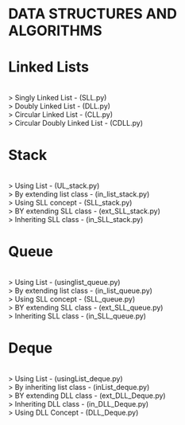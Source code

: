 # DATA STRUCTURES AND ALGORITHMS 
# Linked Lists
<br>
> Singly Linked List - (SLL.py)
<br>
> Doubly Linked List - (DLL.py)
<br>
> Circular Linked List - (CLL.py)
<br>
> Circular Doubly Linked List - (CDLL.py)

# Stack
<br>
> Using List - (UL_stack.py)
<br>
> By extending list class - (in_list_stack.py)
<br>
> Using SLL concept - (SLL_stack.py)
<br>
> BY extending SLL class - (ext_SLL_stack.py)
<br>
> Inheriting SLL class - (in_SLL_stack.py)

# Queue
<br>
> Using List - (usinglist_queue.py)
<br>
> By extending list class - (in_list_queue.py)
<br>
> Using SLL concept - (SLL_queue.py)
<br>
> BY extending SLL class - (ext_SLL_queue.py)
<br>
> Inheriting SLL class - (in_SLL_queue.py)

# Deque
<br>
> Using List - (usingList_deque.py)
<br>
> By inheriting list class - (inList_deque.py)
<br>
> BY extending DLL class - (ext_DLL_Deque.py)
<br>
> Inheriting DLL class - (in_DLL_Deque.py)
<br>
> Using DLL Concept - (DLL_Deque.py)
